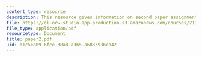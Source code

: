 ```yaml
---
content_type: resource
description: This resource gives information on second paper assignment.
file: https://ol-ocw-studio-app-production.s3.amazonaws.com/courses/21m-293-music-of-africa-fall-2005/d1c5ea096fce38a8a365a6833936ca42_paper2.pdf
file_type: application/pdf
resourcetype: Document
title: paper2.pdf
uid: d1c5ea09-6fce-38a8-a365-a6833936ca42
---
```

